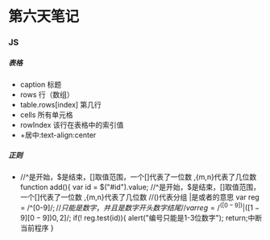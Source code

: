 # 第六天笔记
### JS
##### 表格
- caption 标题
- rows 行（数组）
- table.rows[index] 第几行
- cells 所有单元格
- rowIndex 该行在表格中的索引值
- +居中:text-align:center 
##### 正则

- //^是开始，$是结束，[]取值范围，一个[]代表了一位数 ,{m,n}代表了几位数
      function add(){
        var id = $("#id").value;
        //^是开始，$是结束，[]取值范围，一个[]代表了一位数 ,{m,n}代表了几位数
        //()代表分组  |是或者的意思
        var reg = /^[0-9]$/;    //只能是数字，并且是数字开头数字结尾
       //var reg = /^([0-9])|([1-9][0-9]){0,2}$]/;
        if(! reg.test(id)){
            alert("编号只能是1-3位数字");
            return;中断当前程序
        }
